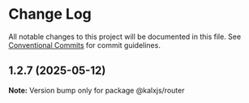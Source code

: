 # Change Log

All notable changes to this project will be documented in this file.
See [Conventional Commits](https://conventionalcommits.org) for commit guidelines.

## 1.2.7 (2025-05-12)

**Note:** Version bump only for package @kalxjs/router
